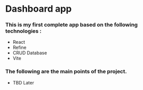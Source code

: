 # Dashboard app 
### This is my first complete app based on the following technologies : 
* React 
* Refine 
* CRUD Database 
* Vite 
### The following are the main points of the project. 
* TBD Later 